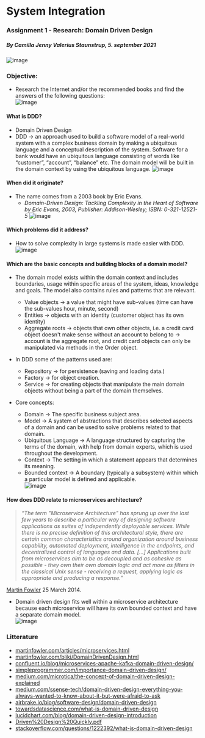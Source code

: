 # System Integration
### Assignment 1 - Research: Domain Driven Design
##### By Camilla Jenny Valerius Staunstrup, 5. september 2021
![image](https://user-images.githubusercontent.com/35559774/132123887-a41b6807-c1a6-4b7d-abe9-c207e8117907.png)

### Objective:
- Research the Internet and/or the recommended books and find the answers of the following questions:  
![image](https://user-images.githubusercontent.com/35559774/132123869-db053cd7-cc77-400d-9597-33fd833683e0.png)

#### What is DDD?
- Domain Driven Design
- DDD → an approach used to build a software model of a real-world system with a complex business domain by making a ubiquitous language and a conceptual description of the system. Software for a bank would have an ubiquitous language consisting of words like “customer”, “account”, “balance” etc. The domain model will be built in the domain context by using the ubiquitous language. 
![image](https://user-images.githubusercontent.com/35559774/132123870-4d9d914d-a1e4-48c8-af9f-bd879fb7abc4.png)

#### When did it originate?
- The name comes from a 2003 book by Eric Evans.  
  - *Domain-Driven Design: Tackling Complexity in the Heart of Software
by Eric Evans, 2003, Publisher: Addison-Wesley; ISBN: 0-321-12521-5*
![image](https://user-images.githubusercontent.com/35559774/132123871-5382f8a3-0a36-4c0c-9509-8220b2444de6.png)

#### Which problems did it address?
- How to solve complexity in large systems is made easier with DDD.  
![image](https://user-images.githubusercontent.com/35559774/132123873-a5aa3114-2dbf-4366-8a94-e40c919400a1.png)

#### Which are the basic concepts and building blocks of a domain model?
- The domain model exists within the domain context and includes boundaries, usage within  specific areas of the system, ideas, knowledge and goals. The model also contains rules and patterns that are relevant. 

  - Value objects → a value that might have sub-values (time can have the sub-values hour, minute, second)
  - Entities → objects with an identity (customer object has its own identity)
  - Aggregate roots → objects that own other objects, i.e. a credit card object doesn't make sense without an account to belong to →  account is the aggregate root, and credit card objects can only be manipulated via methods in the Order object.

- In DDD some of the patterns used are:
  - Repository →  for persistence (saving and loading data.)
  - Factory → for object creation.
  - Service → for creating objects that manipulate the main domain objects without being a part of the domain themselves.

- Core concepts:
  - Domain → The specific business subject area.
  - Model → A system of abstractions that describes selected aspects of a domain and can be used to solve problems related to that domain.
  - Ubiquitous Language → A language structured by capturing the terms of the domain, with help from domain experts, which is used throughout the development.
  - Context → The setting in which a statement appears that determines its meaning.
  - Bounded context → A boundary (typically a subsystem) within which a particular model is defined and applicable.  
![image](https://user-images.githubusercontent.com/35559774/132123877-e9de2258-24d3-420c-96f1-cf278d71d0e6.png)

#### How does DDD relate to microservices architecture?
> *“The term "Microservice Architecture" has sprung up over the last few years to describe a particular way of designing software applications as suites of independently deployable services. While there is no precise definition of this architectural style, there are certain common characteristics around organization around business capability, automated deployment, intelligence in the endpoints, and decentralized control of languages and data. [...]
Applications built from microservices aim to be as decoupled and as cohesive as possible - they own their own domain logic and act more as filters in the classical Unix sense - receiving a request, applying logic as appropriate and producing a response.”* 

[Martin Fowler](https://martinfowler.com/articles/microservices.html) 25 March 2014.

- Domain driven design fits well within a microservice architecture because each microservice will have its own bounded context and have a separate domain model.  
![image](https://user-images.githubusercontent.com/35559774/132123882-4960a036-49f5-4f3c-8746-f5d0f25e0337.png)

### Litterature
- [martinfowler.com/articles/microservices.html](https://martinfowler.com/articles/microservices.html)
- [martinfowler.com/bliki/DomainDrivenDesign.html](https://martinfowler.com/bliki/DomainDrivenDesign.html)
- [confluent.io/blog/microservices-apache-kafka-domain-driven-design/](https://www.confluent.io/blog/microservices-apache-kafka-domain-driven-design/)
- [simpleprogrammer.com/importance-domain-driven-design/](https://simpleprogrammer.com/importance-domain-driven-design/)
- [medium.com/microtica/the-concept-of-domain-driven-design-explained](https://medium.com/microtica/the-concept-of-domain-driven-design-explained-3184c0fd7c3f)
- [medium.com/ssense-tech/domain-driven-design-everything-you-always-wanted-to-know-about-it-but-were-afraid-to-ask](https://medium.com/ssense-tech/domain-driven-design-everything-you-always-wanted-to-know-about-it-but-were-afraid-to-ask-a85e7b74497a)
- [airbrake.io/blog/software-design/domain-driven-design](https://airbrake.io/blog/software-design/domain-driven-design)
- [towardsdatascience.com/what-is-domain-driven-design](https://towardsdatascience.com/what-is-domain-driven-design-5ea1e98285e4)
- [lucidchart.com/blog/domain-driven-design-introduction](https://www.lucidchart.com/blog/domain-driven-design-introduction)
- [Driven%20Design%20Quickly.pdf](https://matfrs2.github.io/RS2/predavanja/literatura/Avram%20A,%20Marinescu%20F.%20-%20Domain%20Driven%20Design%20Quickly.pdf)
- [stackoverflow.com/questions/1222392/what-is-domain-driven-design](https://stackoverflow.com/questions/1222392/what-is-domain-driven-design-ddd/1222488#1222488)
